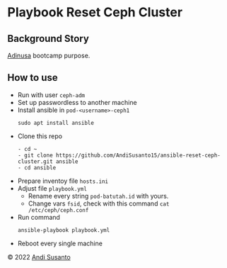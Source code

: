 # Playbook Reset Ceph Cluster

## Background Story
[Adinusa](https://adinusa.id/) bootcamp purpose.

## How to use

- Run with user `ceph-adm`
- Set up passwordless to another machine
- Install ansible in `pod-<username>-ceph1` 
    ```
    sudo apt install ansible
    ```
- Clone this repo
    ```
    - cd ~
    - git clone https://github.com/AndiSusanto15/ansible-reset-ceph-cluster.git ansible
    - cd ansible
    ```
- Prepare inventoy file `hosts.ini`
- Adjust file `playbook.yml`
    - Rename every string `pod-batutah.id` with yours.
    - Change vars `fsid`, check with this command `cat /etc/ceph/ceph.conf`
- Run command
    ```
    ansible-playbook playbook.yml
    ```
- Reboot every single machine

&copy; 2022 [Andi Susanto](https://jurnal.batutah.id)
